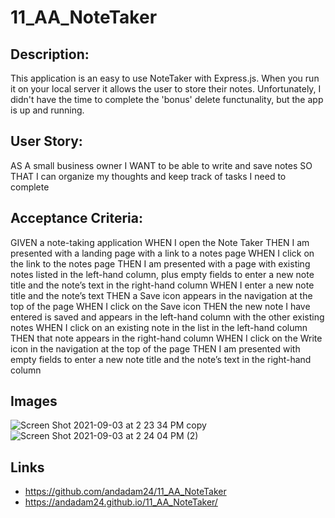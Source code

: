# 11_AA_NoteTaker

## Description:
This application is an easy to use NoteTaker with Express.js. When you run it on your local server it allows the user to store their notes. Unfortunately, I didn't have the time to complete the 'bonus' delete functunality, but the app is up and running. 

## User Story:
AS A small business owner
I WANT to be able to write and save notes
SO THAT I can organize my thoughts and keep track of tasks I need to complete

## Acceptance Criteria:
GIVEN a note-taking application
WHEN I open the Note Taker
THEN I am presented with a landing page with a link to a notes page
WHEN I click on the link to the notes page
THEN I am presented with a page with existing notes listed in the left-hand column, plus empty fields to enter a new note title and the note’s text in the right-hand column
WHEN I enter a new note title and the note’s text
THEN a Save icon appears in the navigation at the top of the page
WHEN I click on the Save icon
THEN the new note I have entered is saved and appears in the left-hand column with the other existing notes
WHEN I click on an existing note in the list in the left-hand column
THEN that note appears in the right-hand column
WHEN I click on the Write icon in the navigation at the top of the page
THEN I am presented with empty fields to enter a new note title and the note’s text in the right-hand column
## Images
![Screen Shot 2021-09-03 at 2 23 34 PM copy](https://user-images.githubusercontent.com/81110930/132050698-8b40bb65-c28d-421e-853b-85539219aa2c.png)
![Screen Shot 2021-09-03 at 2 24 04 PM (2)](https://user-images.githubusercontent.com/81110930/132050771-7f98fa2c-8931-4f91-9ee5-b0fe095de725.png)

## Links
* https://github.com/andadam24/11_AA_NoteTaker
* https://andadam24.github.io/11_AA_NoteTaker/